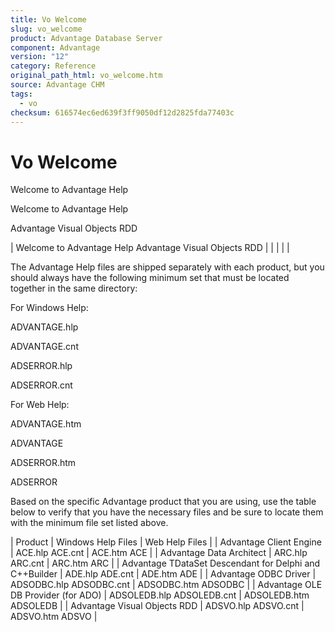 ```yaml
---
title: Vo Welcome
slug: vo_welcome
product: Advantage Database Server
component: Advantage
version: "12"
category: Reference
original_path_html: vo_welcome.htm
source: Advantage CHM
tags:
  - vo
checksum: 616574ec6ed639f3ff9050df12d2825fda77403c
---
```


# Vo Welcome

Welcome to Advantage Help

Welcome to Advantage Help

Advantage Visual Objects RDD

| Welcome to Advantage Help  Advantage Visual Objects RDD |  |  |  |  |

The Advantage Help files are shipped separately with each product, but you should always have the following minimum set that must be located together in the same directory:

For Windows Help:

ADVANTAGE.hlp

ADVANTAGE.cnt

ADSERROR.hlp

ADSERROR.cnt

For Web Help:

ADVANTAGE.htm

ADVANTAGE

ADSERROR.htm

ADSERROR

Based on the specific Advantage product that you are using, use the table below to verify that you have the necessary files and be sure to locate them with the minimum file set listed above.

| Product | Windows Help Files | Web Help Files |
| Advantage Client Engine | ACE.hlp  ACE.cnt | ACE.htm  ACE |
| Advantage Data Architect | ARC.hlp  ARC.cnt | ARC.htm  ARC |
| Advantage TDataSet Descendant for Delphi and C++Builder | ADE.hlp  ADE.cnt | ADE.htm  ADE |
| Advantage ODBC Driver | ADSODBC.hlp  ADSODBC.cnt | ADSODBC.htm  ADSODBC |
| Advantage OLE DB Provider (for ADO) | ADSOLEDB.hlp  ADSOLEDB.cnt | ADSOLEDB.htm  ADSOLEDB |
| Advantage Visual Objects RDD | ADSVO.hlp  ADSVO.cnt | ADSVO.htm  ADSVO |
